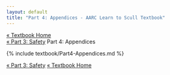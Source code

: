 ```yaml
---
layout: default
title: "Part 4: Appendices - AARC Learn to Scull Textbook"
---
```


<div class="textbook-header">
  <a href="{{ site.baseurl }}/textbook/" class="textbook-home-link">« Textbook Home</a>
  <div class="textbook-navigation-compact">
    <a href="{{ site.baseurl }}/textbook/chapters/part3.html" class="prev-chapter">« Part 3: Safety</a>
    <span class="current-part">Part 4: Appendices</span>
    <span class="next-chapter"></span>
  </div>
</div>

{% include textbook/Part4-Appendices.md %}

<div class="textbook-footer">
  <div class="textbook-navigation-compact">
    <a href="{{ site.baseurl }}/textbook/chapters/part3.html" class="prev-chapter">« Part 3: Safety</a>
    <a href="{{ site.baseurl }}/textbook/" class="textbook-home-link">« Textbook Home</a>
    <span class="next-chapter"></span>
  </div>
</div>